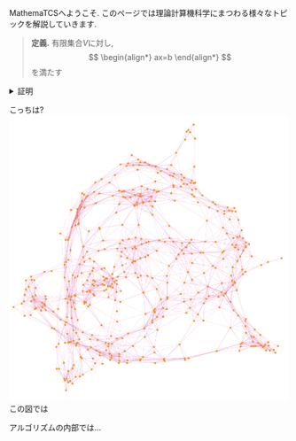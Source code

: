 MathemaTCSへようこそ. このページでは理論計算機科学にまつわる様々なトピックを解説していきます.

> **定義.**
> 有限集合$V$に対し,
> $$
\begin{align*}
  ax=b
\end{align*}
> $$
> を満たす


<details>
  <summary style="display: list-item">証明</summary>

  $ax=b$なのでこれならいけるかも分からん.
  マークダウンも使える?
  **わからん**

  > hoge
  > $Ax$

  よって
  $$
  \begin{align*}
    ax &= b \\
    &= c
  \end{align*}
  $$

</details>

こっちは?
![画像テスト](figure/network.png) この図では


アルゴリズムの内部では...


